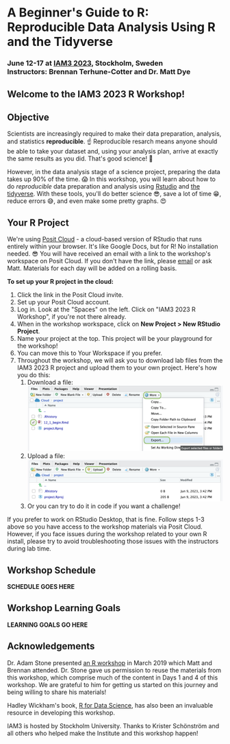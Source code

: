 # A Beginner's Guide to R: <br>Reproducible Data Analysis Using R and the Tidyverse
### June 12-17 at [IAM3 2023](), Stockholm, Sweden <br>Instructors: Brennan Terhune-Cotter and Dr. Matt Dye

## Welcome to the IAM3 2023 R Workshop!

## Objective
Scientists are increasingly required to make their data preparation, analysis, and statistics **reproducible**. :point_up: Reproducible resarch means anyone should be able to take your dataset and, using your analysis plan, arrive at exactly the same results as you did. That's good science! :raised_hands:

However, in the data analysis stage of a science project, preparing the data takes up 90% of the time. :scream: In this workshop, you will learn about how to do *reproducible* data preparation and analysis using [Rstudio](http://www.rstudio.com) and [the tidyverse](http://www.tidyverse.org). With these tools, you'll do better science :sunglasses:, save a lot of time :grin:, reduce errors :sweat_smile:, and even make some pretty graphs. :heart_eyes:

## Your R Project
We're using [Posit Cloud](https://posit.cloud/) - a cloud-based version of RStudio that runs entirely within your browser. It's like Google Docs, but for R! No installation needed. :sunglasses:
You will have received an email with a link to the workshop's workspace on Posit Cloud. If you don't have the link, please [email](mailto:mwddls@rit.edu) or ask Matt. Materials for each day will be added on a rolling basis. 

**To set up your R project in the cloud:**
1. Click the link in the Posit Cloud invite.
2. Set up your Posit Cloud account. 
3. Log in. Look at the "Spaces" on the left. Click on "IAM3 2023 R Workshop", if you're not there already.
4. When in the workshop workspace, click on **New Project > New RStudio Project**.
5. Name your project at the top. This project will be your playground for the workshop!
6. You can move this to Your Workspace if you prefer.
7. Throughout the workshop, we will ask you to download lab files from the IAM3 2023 R project and upload them to your own project. Here's how you do this:
    1. Download a file:
    ![download](img/download.png)
    2. Upload a file:
    ![upload](img/upload.png)
    3. Or you can try to do it in code if you want a challenge!

If you prefer to work on RStudio Desktop, that is fine. Follow steps 1-3 above so you have access to the workshop materials via Posit Cloud. However, if you face issues during the workshop related to your own R install, please try to avoid troubleshooting those issues with the instructors during lab time.

## Workshop Schedule
**SCHEDULE GOES HERE**


## Workshop Learning Goals
**LEARNING GOALS GO HERE**


## Acknowledgements
Dr. Adam Stone presented [an R workshop](https://github.com/foundinblank/2019-ntid-data-workshop) in March 2019 which Matt and Brennan attended. Dr. Stone gave us permission to reuse the materials from this workshop, which comprise much of the content in Days 1 and 4 of this workshop. We are grateful to him for getting us started on this journey and being willing to share his materials!

Hadley Wickham's book, [R for Data Science](https://r4ds.hadley.nz/), has also been an invaluable resource in developing this workshop.

IAM3 is hosted by Stockholm University. Thanks to Krister Schönström and all others who helped make the Institute and this workshop happen!